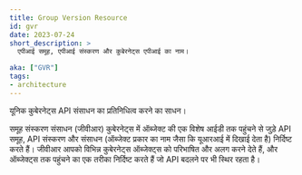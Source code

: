 ```yaml
---
title: Group Version Resource
id: gvr
date: 2023-07-24
short_description: >
  एपीआई समूह, एपीआई संस्करण और कुबेरनेट्स एपीआई का नाम। 

aka: ["GVR"]
tags:
- architecture
---
```

यूनिक कुबेरनेट्स API संसाधन का प्रतिनिधित्व करने का साधन।

<!--more-->

समूह संस्करण संसाधन (जीवीआर) कुबेरनेट्स में ऑब्जेक्ट की एक विशेष आईडी तक पहुंचने से जुड़े API समूह, API संस्करण और संसाधन (ऑब्जेक्ट प्रकार का नाम जैसा कि यूआरआई में दिखाई देता है) निर्दिष्ट करते हैं।
जीवीआर आपको विभिन्न कुबेरनेट्स ऑब्जेक्ट्स को परिभाषित और अलग करने देते हैं, और ऑब्जेक्ट्स तक पहुंचने का एक तरीका निर्दिष्ट करते हैं जो API बदलने पर भी स्थिर रहता है।